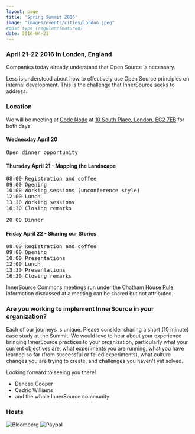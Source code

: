 ```yaml
---
layout: page
title: 'Spring Summit 2016'
image: "images/events/cities/london.jpeg"
#post type (regular/featured)
date: 2016-04-21
---
```


### April 21-22 2016 in London, England

Companies today already understand that Open Source is necessary.

Less is understood about how to effectively use Open Source principles on internal development. This is the challenge that InnerSource seeks to address.

### Location

We will be meeting at [Code Node](https://skillsmatter.com/event-space) at [10 South Place, London, EC2 7EB](https://maps.google.com/maps?q=Skills%20Matter%20%7C%20CodeNode,%2010%20South%20Place,%20London,%20EC2M%207EB,%20GB) for both days.

#### Wednesday April 20

<pre>
Open dinner opportunity
</pre>

#### Thursday April 21 - Mapping the Landscape

<pre>
08:00 Registration and coffee
09:00 Opening
10:00 Working sessions (unconference style)
12:00 Lunch
13:30 Working sessions
16:30 Closing remarks

20:00 Dinner
</pre>

#### Friday April 22 - Sharing our Stories

<pre>
08:00 Registration and coffee
09:00 Opening
10:00 Presentations
12:00 Lunch
13:30 Presentations
16:30 Closing remarks
</pre>

InnerSource Commons meetings run under the [Chatham House Rule](https://en.wikipedia.org/wiki/Chatham_House_Rule): information discussed at a meeting can be shared but not attributed.

### Are you working to implement InnerSource in your organization?

Each of our journeys is unique. Please consider sharing a short (10 minute) case study at the Summit. We would love to hear about your experience bringing InnerSource practices to your organization, particularly what your current objectives are, what experiments you are running, what you have learned so far (from successful or failed experiments), what culture changes you are trying to create, and challenges you haven't yet solved.

Looking forward to seeing you there!

* Danese Cooper
* Cedric Williams
* and the whole InnerSource community

### Hosts
![Bloomberg](/images/events/bloomberg.jpg) ![Paypal](/images/events/paypal.png)
